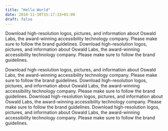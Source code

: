 ```yaml
---
title: "Hello World"
date: 2018-11-30T15:17:33+01:00
draft: false
---
```


Download high-resolution logos, pictures, and information about Oswald Labs, the award-winning accessibility technology company. Please make sure to follow the brand guidelines. Download high-resolution logos, pictures, and information about Oswald Labs, the award-winning accessibility technology company. Please make sure to follow the brand guidelines.

Download high-resolution logos, pictures, and information about Oswald Labs, the award-winning accessibility technology company. Please make sure to follow the brand guidelines. Download high-resolution logos, pictures, and information about Oswald Labs, the award-winning accessibility technology company. Please make sure to follow the brand guidelines. Download high-resolution logos, pictures, and information about Oswald Labs, the award-winning accessibility technology company. Please make sure to follow the brand guidelines. Download high-resolution logos, pictures, and information about Oswald Labs, the award-winning accessibility technology company. Please make sure to follow the brand guidelines.